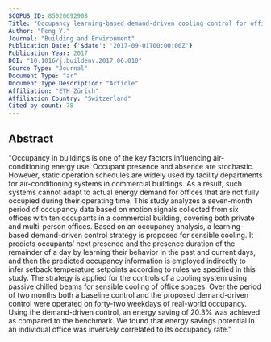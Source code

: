 ```yaml
---
SCOPUS_ID: 85020692908
Title: "Occupancy learning-based demand-driven cooling control for office spaces"
Author: "Peng Y."
Journal: "Building and Environment"
Publication Date: {'$date': '2017-09-01T00:00:00Z'}
Publication Year: 2017
DOI: "10.1016/j.buildenv.2017.06.010"
Source Type: "Journal"
Document Type: "ar"
Document Type Description: "Article"
Affiliation: "ETH Zürich"
Affiliation Country: "Switzerland"
Cited by count: 78
---
```


## Abstract
"Occupancy in buildings is one of the key factors influencing air-conditioning energy use. Occupant presence and absence are stochastic. However, static operation schedules are widely used by facility departments for air-conditioning systems in commercial buildings. As a result, such systems cannot adapt to actual energy demand for offices that are not fully occupied during their operating time. This study analyzes a seven-month period of occupancy data based on motion signals collected from six offices with ten occupants in a commercial building, covering both private and multi-person offices. Based on an occupancy analysis, a learning-based demand-driven control strategy is proposed for sensible cooling. It predicts occupants’ next presence and the presence duration of the remainder of a day by learning their behavior in the past and current days, and then the predicted occupancy information is employed indirectly to infer setback temperature setpoints according to rules we specified in this study. The strategy is applied for the controls of a cooling system using passive chilled beams for sensible cooling of office spaces. Over the period of two months both a baseline control and the proposed demand-driven control were operated on forty-two weekdays of real-world occupancy. Using the demand-driven control, an energy saving of 20.3% was achieved as compared to the benchmark. We found that energy savings potential in an individual office was inversely correlated to its occupancy rate."
